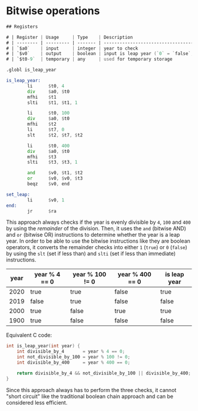# Bitwise operations

```asm
## Registers

# | Register | Usage     | Type    | Description                                      |
# | -------- | --------- | ------- | ------------------------------------------------ |
# | `$a0`    | input     | integer | year to check                                    |
# | `$v0`    | output    | boolean | input is leap year (`0` = `false`, `1` = `true`) |
# | `$t0-9`  | temporary | any     | used for temporary storage                       |

.globl is_leap_year

is_leap_year:
        li      $t0, 4
        div     $a0, $t0
        mfhi    $t1
        slti    $t1, $t1, 1

        li      $t0, 100
        div     $a0, $t0
        mfhi    $t2
        li      $t7, 0
        slt     $t2, $t7, $t2

        li      $t0, 400
        div     $a0, $t0
        mfhi    $t3
        slti    $t3, $t3, 1

        and     $v0, $t1, $t2
        or      $v0, $v0, $t3
        beqz    $v0, end

set_leap:
        li      $v0, 1
end:
        jr      $ra
```

This approach always checks if the year is evenly divisible by `4`, `100` and `400` by using the _remainder_ of the division.
Then, it uses the `and` (bitwise AND) and `or` (bitwise OR) instructions to determine whether the year is a leap year.
In order to be able to use the bitwise instructions like they are boolean operators, it converts the remainder checks into
either `1` (`true`) or `0` (`false`) by using the `slt` (set if less than) and `slti` (set if less than immediate) instructions.

| year | year % 4 == 0 | year % 100 != 0 | year % 400 == 0 | is leap year |
| ---- | ------------- | --------------- | --------------- | ------------ |
| 2020 | true          | true            | false           | true         |
| 2019 | false         | true            | false           | false        |
| 2000 | true          | false           | true            | true         |
| 1900 | true          | false           | false           | false        |

Equivalent C code:

```c
int is_leap_year(int year) {
    int divisible_by_4       = year % 4 == 0;
    int not_divisible_by_100 = year % 100 != 0;
    int divisible_by_400     = year % 400 == 0;

    return divisible_by_4 && not_divisible_by_100 || divisible_by_400;
}
```

Since this approach always has to perform the three checks, it cannot "short circuit" like the traditional
boolean chain approach and can be considered less efficient.
